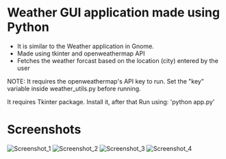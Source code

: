# Weather GUI application made using Python

- It is similar to the Weather application in Gnome.
- Made using tkinter and openweathermap API
- Fetches the weather forcast based on the location (city) entered by the user

NOTE: It requires the openweathermap's API key to run. Set the "key" variable inside 
weather_utils.py before running.

It requires Tkinter package. Install it, after that Run using: 'python app.py'

# Screenshots
![Screenshot_1](/screenshots/1.png?raw=true "Screenshot")
![Screenshot_2](/screenshots/2.png?raw=true "Screenshot")
![Screenshot_3](/screenshots/3.png?raw=true "Screenshot")
![Screenshot_4](/screenshots/4.png?raw=true "Screenshot")

